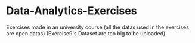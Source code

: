 # Data-Analytics-Exercises

Exercises made in an university course (all the datas used in the exercises are open datas) (Exercise9's Dataset are too big to be uploaded)
